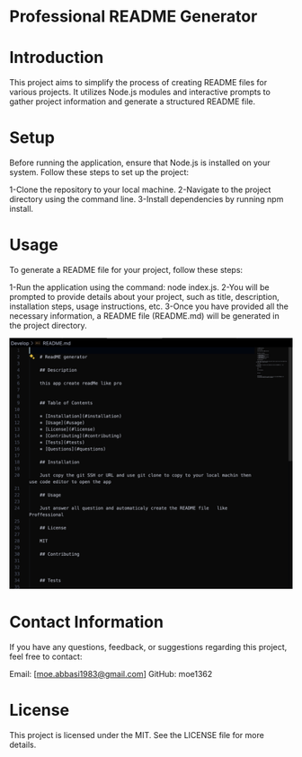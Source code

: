 # Professional README Generator 

# Introduction

This project aims to simplify the process of creating README files for various projects. It utilizes Node.js modules and interactive prompts to gather project information and generate a structured README file.

# Setup

Before running the application, ensure that Node.js is installed on your system. Follow these steps to set up the project:

1-Clone the repository to your local machine.
2-Navigate to the project directory using the command line.
3-Install dependencies by running npm install.

# Usage

To generate a README file for your project, follow these steps:

1-Run the application using the command: node index.js.
2-You will be prompted to provide details about your project, such as title, description, installation steps, usage instructions, etc.
3-Once you have provided all the necessary information, a README file (README.md) will be generated in the project directory.

![ReadMe Generator](./Develop/imagees/readme.png)

# Contact Information

If you have any questions, feedback, or suggestions regarding this project, feel free to contact:

Email: [moe.abbasi1983@gmail.com]
GitHub: moe1362

# License
This project is licensed under the MIT. See the LICENSE file for more details.




